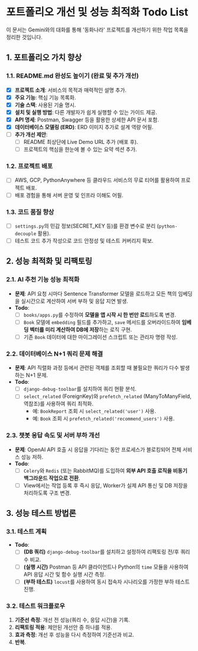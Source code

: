 # 포트폴리오 개선 및 성능 최적화 Todo List

이 문서는 Gemini와의 대화를 통해 '동화나라' 프로젝트를 개선하기 위한 작업 목록을 정리한 것입니다.

## 1. 포트폴리오 가치 향상

### 1.1. README.md 완성도 높이기 (완료 및 추가 개선)

- [x] **프로젝트 소개**: 서비스의 목적과 매력적인 설명 추가.
- [x] **주요 기능**: 핵심 기능 목록화.
- [x] **기술 스택**: 사용된 기술 명시.
- [x] **설치 및 실행 방법**: 다른 개발자가 쉽게 실행할 수 있는 가이드 제공.
- [x] **API 명세**: Postman, Swagger 등을 활용한 상세한 API 문서 포함.
- [x] **데이터베이스 모델링 (ERD)**: ERD 이미지 추가로 설계 역량 어필.
- [ ] **추가 개선 제안**:
    - [ ] README 최상단에 Live Demo URL 추가 (배포 후).
    - [ ] 프로젝트의 핵심을 한눈에 볼 수 있는 요약 섹션 추가.

### 1.2. 프로젝트 배포

- [ ] AWS, GCP, PythonAnywhere 등 클라우드 서비스의 무료 티어를 활용하여 프로젝트 배포.
- [ ] 배포 경험을 통해 서버 운영 및 인프라 이해도 어필.

### 1.3. 코드 품질 향상

- [ ] `settings.py`의 민감 정보(SECRET_KEY 등)를 환경 변수로 분리 (`python-decouple` 활용).
- [ ] 테스트 코드 추가 작성으로 코드 안정성 및 테스트 커버리지 확보.

## 2. 성능 최적화 및 리팩토링

### 2.1. AI 추천 기능 성능 최적화

- **문제**: API 요청 시마다 Sentence Transformer 모델을 로드하고 모든 책의 임베딩을 실시간으로 계산하여 서버 부하 및 응답 지연 발생.
- **Todo**:
    - [ ] `books/apps.py`를 수정하여 **모델을 앱 시작 시 한 번만 로드**하도록 변경.
    - [ ] `Book` 모델에 `embedding` 필드를 추가하고, `save` 메서드를 오버라이드하여 **임베딩 벡터를 미리 계산하여 DB에 저장**하는 로직 구현.
    - [ ] 기존 `Book` 데이터에 대한 마이그레이션 스크립트 또는 관리자 명령 작성.

### 2.2. 데이터베이스 N+1 쿼리 문제 해결

- **문제**: API 직렬화 과정 등에서 관련된 객체를 조회할 때 불필요한 쿼리가 다수 발생하는 N+1 문제.
- **Todo**:
    - [ ] `django-debug-toolbar`를 설치하여 쿼리 현황 분석.
    - [ ] `select_related` (ForeignKey)와 `prefetch_related` (ManyToManyField, 역참조)를 사용하여 쿼리 최적화.
        - 예: `BookReport` 조회 시 `select_related('user')` 사용.
        - 예: `Book` 조회 시 `prefetch_related('recommend_users')` 사용.

### 2.3. 챗봇 응답 속도 및 서버 부하 개선

- **문제**: OpenAI API 호출 시 응답을 기다리는 동안 프로세스가 블로킹되어 전체 서비스 성능 저하.
- **Todo**:
    - [ ] `Celery`와 `Redis` (또는 RabbitMQ)를 도입하여 **외부 API 호출 로직을 비동기 백그라운드 작업으로 전환**.
    - [ ] View에서는 작업 등록 후 즉시 응답, Worker가 실제 API 통신 및 DB 저장을 처리하도록 구조 변경.

## 3. 성능 테스트 방법론

### 3.1. 테스트 계획

- **Todo**:
    - [ ] **(DB 쿼리)** `django-debug-toolbar`를 설치하고 설정하여 리팩토링 전/후 쿼리 수 비교.
    - [ ] **(실행 시간)** Postman 등 API 클라이언트나 Python의 `time` 모듈을 사용하여 API 응답 시간 및 함수 실행 시간 측정.
    - [ ] **(부하 테스트)** `locust`를 사용하여 동시 접속자 시나리오를 가정한 부하 테스트 진행.

### 3.2. 테스트 워크플로우

1.  **기준선 측정**: 개선 전 성능(쿼리 수, 응답 시간)을 기록.
2.  **리팩토링 적용**: 제안된 개선안 중 하나를 적용.
3.  **효과 측정**: 개선 후 성능을 다시 측정하여 기준선과 비교.
4.  **반복**.
